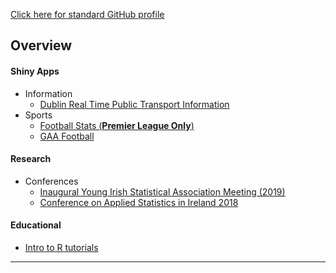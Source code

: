 
[Click here for standard GitHub profile](https://github.com/aboland)

## Overview

#### Shiny Apps
- Information
    - [Dublin Real Time Public Transport Information](https://github.com/aboland/DublinRTPI) 
- Sports
    - [Football Stats (**Premier League Only**)](https://github.com/aboland/footballR)
    - [GAA Football](https://github.com/aboland/GAA_Football_League_Stats)

#### Research
- Conferences
    - [Inaugural Young Irish Statistical Association Meeting (2019)](https://github.com/aboland/Young_ISA_2019)
    - [Conference on Applied Statistics in Ireland 2018](https://github.com/aboland/CASI_2018)

#### Educational
- [Intro to R tutorials](https://github.com/aboland/learnR)  



***


